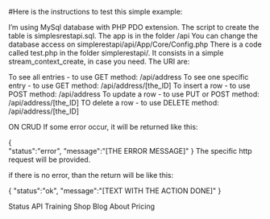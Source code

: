 #Here is the instructions to test this simple example:

I’m using MySql database with PHP PDO extension.
The script to create the table is simplesrestapi.sql. 
The app is in the folder /api
You can change the database access on simplerestapi/api/App/Core/Config.php
There is a code called test.php in the folder simplerestapi/. It consists in a simple stream_context_create, in case you need.
The URI are:

To see all entries - to use GET method: /api/address
To see one specific entry - to use GET method: /api/address/[the_ID]
To insert a row - to use POST method: /api/address
To update a row - to use PUT or POST method: /api/address/[the_ID]
TO delete a row - to use DELETE method: /api/address/[the_ID]

ON CRUD
If some error occur, it will be returned like this:

{	
	"status":"error",
	"message":"[THE ERROR MESSAGE]"
}
The specific http request will be provided.

if there is no error, than the return will be like this:

{
	"status":"ok",
	"message":"[TEXT WITH THE ACTION DONE]"
}

Status API Training Shop Blog About Pricing
